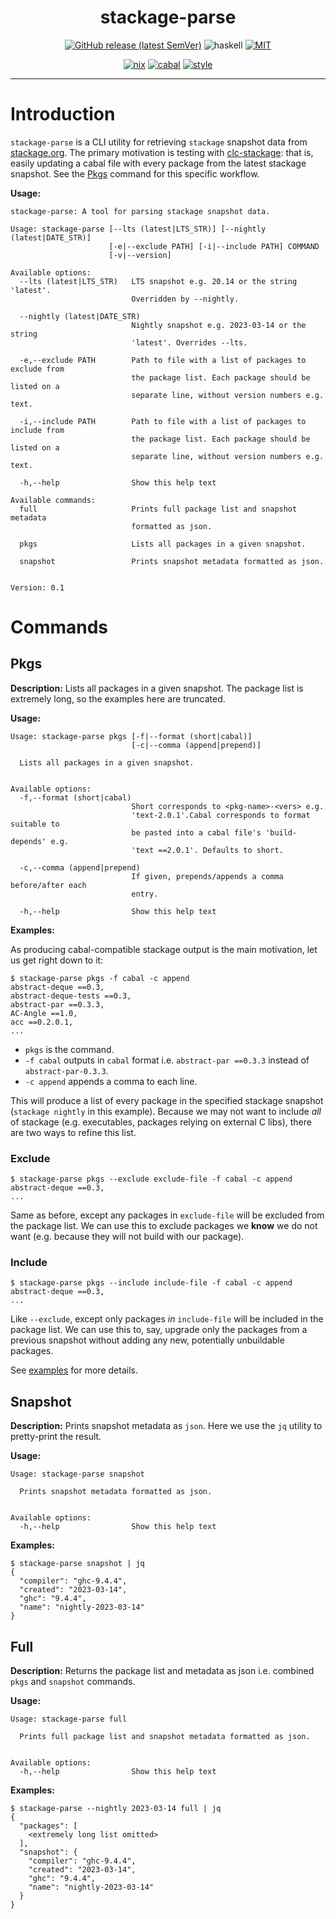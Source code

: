 <div align="center">

# stackage-parse

[![GitHub release (latest SemVer)](https://img.shields.io/github/v/release/tbidne/stackage-parse?include_prereleases&sort=semver)](https://github.com/tbidne/stackage-parse/releases/)
![haskell](https://img.shields.io/static/v1?label=&message=9.4&logo=haskell&logoColor=655889&labelColor=2f353e&color=655889)
[![MIT](https://img.shields.io/github/license/tbidne/stackage-parse?color=blue)](https://opensource.org/licenses/MIT)

[![nix](http://img.shields.io/github/actions/workflow/status/tbidne/stackage-parse/nix.yaml?branch=main&label=nix&logo=nixos&logoColor=85c5e7&labelColor=2f353c)](https://github.com/tbidne/stackage-parse/actions/workflows/nix.yaml)
[![cabal](http://img.shields.io/github/actions/workflow/status/tbidne/stackage-parse/cabal.yaml?branch=main&label=cabal&labelColor=2f353c)](https://github.com/tbidne/stackage-parse/actions/workflows/cabal.yaml)
[![style](http://img.shields.io/github/actions/workflow/status/tbidne/stackage-parse/style.yaml?branch=main&label=style&logoColor=white&labelColor=2f353c)](https://github.com/tbidne/stackage-parse/actions/workflows/style.yaml)

</div>

---

# Introduction

`stackage-parse` is a CLI utility for retrieving `stackage` snapshot data from [stackage.org](www.stackage.org). The primary motivation is testing with [clc-stackage](https://github.com/Bodigrim/clc-stackage): that is, easily updating a cabal file with every package from the latest stackage snapshot. See the [Pkgs](#pkgs) command for this specific workflow.

**Usage:**

```
stackage-parse: A tool for parsing stackage snapshot data.

Usage: stackage-parse [--lts (latest|LTS_STR)] [--nightly (latest|DATE_STR)]
                      [-e|--exclude PATH] [-i|--include PATH] COMMAND
                      [-v|--version]

Available options:
  --lts (latest|LTS_STR)   LTS snapshot e.g. 20.14 or the string 'latest'.
                           Overridden by --nightly.

  --nightly (latest|DATE_STR)
                           Nightly snapshot e.g. 2023-03-14 or the string
                           'latest'. Overrides --lts.

  -e,--exclude PATH        Path to file with a list of packages to exclude from
                           the package list. Each package should be listed on a
                           separate line, without version numbers e.g. text.

  -i,--include PATH        Path to file with a list of packages to include from
                           the package list. Each package should be listed on a
                           separate line, without version numbers e.g. text.

  -h,--help                Show this help text

Available commands:
  full                     Prints full package list and snapshot metadata
                           formatted as json.

  pkgs                     Lists all packages in a given snapshot.

  snapshot                 Prints snapshot metadata formatted as json.


Version: 0.1
```

# Commands

## Pkgs

**Description:** Lists all packages in a given snapshot. The package list is extremely long, so the examples here are truncated.

**Usage:**

```
Usage: stackage-parse pkgs [-f|--format (short|cabal)]
                           [-c|--comma (append|prepend)]

  Lists all packages in a given snapshot.


Available options:
  -f,--format (short|cabal)
                           Short corresponds to <pkg-name>-<vers> e.g.
                           'text-2.0.1'.Cabal corresponds to format suitable to
                           be pasted into a cabal file's 'build-depends' e.g.
                           'text ==2.0.1'. Defaults to short.

  -c,--comma (append|prepend)
                           If given, prepends/appends a comma before/after each
                           entry.

  -h,--help                Show this help text
```

**Examples:**

As producing cabal-compatible stackage output is the main motivation, let us get right down to it:

```
$ stackage-parse pkgs -f cabal -c append
abstract-deque ==0.3,
abstract-deque-tests ==0.3,
abstract-par ==0.3.3,
AC-Angle ==1.0,
acc ==0.2.0.1,
...
```

* `pkgs` is the command.
* `-f cabal` outputs in `cabal` format i.e. `abstract-par ==0.3.3` instead of `abstract-par-0.3.3`.
* `-c append` appends a comma to each line.

This will produce a list of every package in the specified stackage snapshot (`stackage nightly` in this example). Because we may not want to include _all_ of stackage (e.g. executables, packages relying on external C libs), there are two ways to refine this list.

### Exclude

```
$ stackage-parse pkgs --exclude exclude-file -f cabal -c append
abstract-deque ==0.3,
...
```

Same as before, except any packages in `exclude-file` will be excluded from the package list. We can use this to exclude packages we **know** we do not want (e.g. because they will not build with our package).

### Include

```
$ stackage-parse pkgs --include include-file -f cabal -c append
abstract-deque ==0.3,
...
```

Like `--exclude`, except only packages _in_ `include-file` will be included in the package list. We can use this to, say, upgrade only the packages from a previous snapshot without adding any new, potentially unbuildable packages.

See [examples](examples/) for more details.

## Snapshot

**Description:** Prints snapshot metadata as `json`. Here we use the `jq` utility to pretty-print the result.

**Usage:**
```
Usage: stackage-parse snapshot

  Prints snapshot metadata formatted as json.


Available options:
  -h,--help                Show this help text
```

**Examples:**

```
$ stackage-parse snapshot | jq
{
  "compiler": "ghc-9.4.4",
  "created": "2023-03-14",
  "ghc": "9.4.4",
  "name": "nightly-2023-03-14"
}
```

## Full

**Description:** Returns the package list and metadata as json i.e. combined `pkgs` and `snapshot` commands.

**Usage:**

```
Usage: stackage-parse full

  Prints full package list and snapshot metadata formatted as json.


Available options:
  -h,--help                Show this help text
```

**Examples:**

```
$ stackage-parse --nightly 2023-03-14 full | jq
{
  "packages": [
    <extremely long list omitted>
  ],
  "snapshot": {
    "compiler": "ghc-9.4.4",
    "created": "2023-03-14",
    "ghc": "9.4.4",
    "name": "nightly-2023-03-14"
  }
}
```
